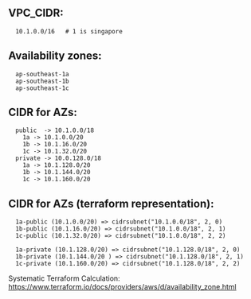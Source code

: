 ## VPC_CIDR: 
```
  10.1.0.0/16   # 1 is singapore
```

## Availability zones: 
```
  ap-southeast-1a
  ap-southeast-1b
  ap-southeast-1c 
```

## CIDR for AZs:
```
  public  -> 10.1.0.0/18
    1a -> 10.1.0.0/20 
    1b -> 10.1.16.0/20
    1c -> 10.1.32.0/20
  private -> 10.0.128.0/18
    1a -> 10.1.128.0/20
    1b -> 10.1.144.0/20 
    1c -> 10.1.160.0/20
 ```

## CIDR for AZs (terraform representation):
```
  1a-public (10.1.0.0/20) => cidrsubnet("10.1.0.0/18", 2, 0) 
  1b-public (10.1.16.0/20) => cidrsubnet("10.1.0.0/18", 2, 1) 
  1c-public (10.1.32.0/20) => cidrsubnet("10.1.0.0/18", 2, 2) 

  1a-private (10.1.128.0/20) => cidrsubnet("10.1.128.0/18", 2, 0) 
  1b-private (10.1.144.0/20 ) => cidrsubnet("10.1.128.0/18", 2, 1) 
  1c-private (10.1.160.0/20) => cidrsubnet("10.1.128.0/18", 2, 2) 
```

Systematic Terraform Calculation:
https://www.terraform.io/docs/providers/aws/d/availability_zone.html
